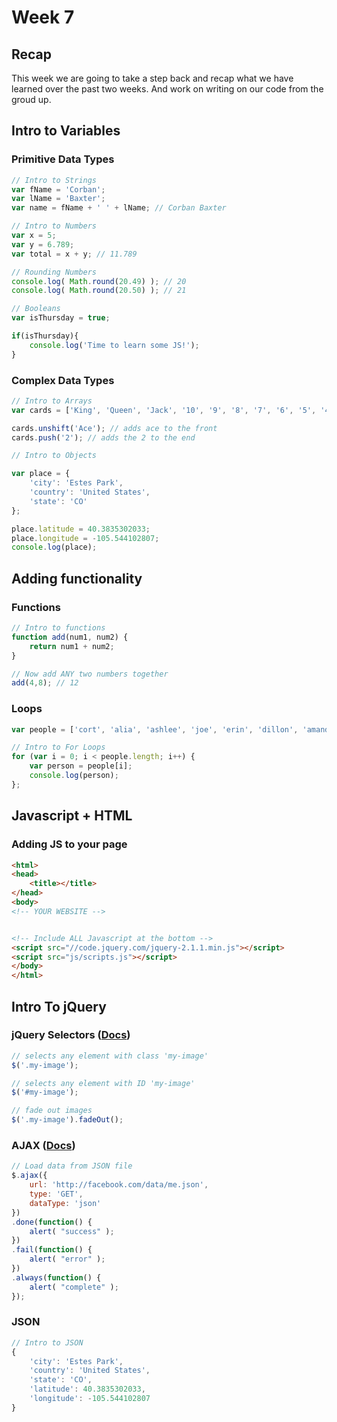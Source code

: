 # Week 7

## Recap
This week we are going to take a step back and recap what we have learned over the past two weeks. And work on writing on our code from the groud up.

## Intro to Variables


### Primitive Data Types

```javascript
// Intro to Strings
var fName = 'Corban';
var lName = 'Baxter';
var name = fName + ' ' + lName; // Corban Baxter

// Intro to Numbers
var x = 5;
var y = 6.789;
var total = x + y; // 11.789

// Rounding Numbers
console.log( Math.round(20.49) ); // 20
console.log( Math.round(20.50) ); // 21

// Booleans
var isThursday = true;

if(isThursday){
	console.log('Time to learn some JS!');
}

```

### Complex Data Types

```javascript
// Intro to Arrays
var cards = ['King', 'Queen', 'Jack', '10', '9', '8', '7', '6', '5', '4', '3'];

cards.unshift('Ace'); // adds ace to the front
cards.push('2'); // adds the 2 to the end

// Intro to Objects

var place = {
	'city': 'Estes Park',
	'country': 'United States',
	'state': 'CO'
};

place.latitude = 40.3835302033;
place.longitude = -105.544102807;
console.log(place);

```

## Adding functionality

### Functions 
```javascript
// Intro to functions
function add(num1, num2) {
	return num1 + num2;
}

// Now add ANY two numbers together
add(4,8); // 12

```

### Loops
```javascript
var people = ['cort', 'alia', 'ashlee', 'joe', 'erin', 'dillon', 'amanda', 'danny', ' brad'];

// Intro to For Loops
for (var i = 0; i < people.length; i++) {
	var person = people[i];
	console.log(person);
};


```

## Javascript + HTML

### Adding JS to your page

```html
<html>
<head>
	<title></title>
</head>
<body>
<!-- YOUR WEBSITE -->


<!-- Include ALL Javascript at the bottom -->
<script src="//code.jquery.com/jquery-2.1.1.min.js"></script>
<script src="js/scripts.js"></script>
</body>
</html>

```


## Intro To jQuery


### jQuery Selectors ([Docs](http://api.jquery.com/category/selectors/))

```javascript
// selects any element with class 'my-image'
$('.my-image'); 

// selects any element with ID 'my-image'
$('#my-image'); 

// fade out images
$('.my-image').fadeOut(); 

```

### AJAX ([Docs](http://api.jquery.com/jquery.ajax/))

```javascript
// Load data from JSON file
$.ajax({
	url: 'http://facebook.com/data/me.json',
	type: 'GET',
	dataType: 'json'
})
.done(function() {
	alert( "success" );
})
.fail(function() {
	alert( "error" );
})
.always(function() {
	alert( "complete" );
});

```

### JSON
```javascript
// Intro to JSON
{
	'city': 'Estes Park',
	'country': 'United States',
	'state': 'CO',
	'latitude': 40.3835302033,
	'longitude': -105.544102807
}

```



